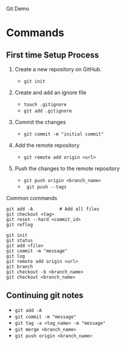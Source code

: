 Git Demo


# Commands
## First time Setup Process
1. Create a new repository on GitHub.

    - ``` git init ```
2. Create and add an ignore file

    - ``` touch .gitignore ```
    - ``` git add .gitignore ```
3. Commit the changes

    - ``` git commit -m "initial commit" ```
4. Add the remote repository

    - ``` git remote add origin <url> ```
5. Push the changes to the remote repository

    - ``` git push origin <branch_name> ```
    - ``` git push --tags```

Common commands
```
git add -A          # Add all files
git checkout <tag>
git reset --hard <commit_id>
git reflog
```

```
git init
git status
git add <file>
git commit -m "message"
git log
git remote add origin <url>
git branch
git checkout -b <branch_name>
git checkout <branch_name>
```

## Continuing git notes

- ```git add -A```
- ```git commit -m "message"```
- ```git tag -a <tag_name> -m "message"```
- ```git merge <branch_name>```
- ```git push origin <branch_name>```
